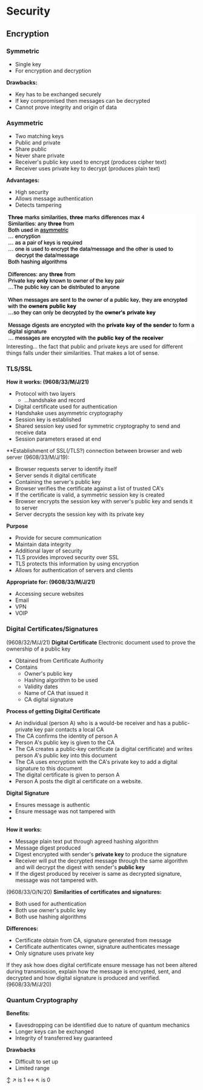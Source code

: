 # Security
## Encryption
### Symmetric
- Single key
- For encryption and decryption

**Drawbacks:**
- Key has to be exchanged securely
- If key compromised then messages can be decrypted
- Cannot prove integrity and origin of data

### Asymmetric
- Two matching keys
- Public and private
- Share public
- Never share private
- Receiver's public key used to encrypt (produces cipher text)
- Receiver uses private key to decrypt (produces plain text)

**Advantages:**
- High security
- Allows message authentication
- Detects tampering

![Silly_ms.png](Silly_ms.png)
Interesting… the fact that public and private keys are used for different things falls under their similarities. That makes a lot of sense.

### TLS/SSL
**How it works: (9608/33/M/J/21)**
- Protocol with two layers
    - …handshake and record
- Digital certificate used for authentication
- Handshake uses asymmetric cryptography
- Session key is established
- Shared session key used for symmetric cryptography to send and receive data
- Session parameters erased at end

**Establishment of SSL(/TLS?) connection between browser and web server (9608/33/M/J/19):
- Browser requests server to identify itself
- Server sends it digital certificate
- Containing the server's public key
- Browser verifies the certificate against a list of trusted CA's
- If the certificate is valid, a symmetric session key is created
- Browser encrypts the session key with server's public key and sends it to server
- Server decrypts the session key with its private key

**Purpose**
- Provide for secure communication 
- Maintain data integrity
- Additional layer of security
- TLS provides improved security over SSL
- TLS protects this information by using encryption 
- Allows for authentication of servers and clients

**Appropriate for: (9608/33/M/J/21)**
- Accessing secure websites
- Email
- VPN
- VOIP

### Digital Certificates/Signatures
(9608/32/M/J/21)
**Digital Certificate**
Electronic document used to prove the ownership of a public key
- Obtained from Certificate Authority
- Contains
    - Owner's public key
    - Hashing algorithm to be used
    - Validity dates
    - Name of CA that issued it
    - CA digital signature

**Process of getting Digital Certificate**
- An individual (person A) who is a would-be receiver and has a public-private key pair contacts a local CA
- The CA confirms the identity of person A
- Person A's public key is given to the CA
- The CA creates a public-key certificate (a digital certificate) and writes person A's public key into this document
- The CA uses encryption with the CA's private key to add a digital signature to this document
- The digital certificate is given to person A
- Person A posts the digit al certificate on a website.

**Digital Signature**
- Ensures message is authentic
- Ensure message was not tampered with
- 
**How it works:**
- Message plain text put through agreed hashing algorithm
- Message digest produced
- Digest encrypted with sender's **private key** to produce the signature
- Receiver will put the decrypted message through the same algorithm and will decrypt the digest with sender's **public key**
- If the digest produced by receiver is same as decrypted signature, message was not tampered with.

(9608/33/O/N/20)
**Similarities of certificates and signatures:**
- Both used for authentication
- Both use owner's public key
- Both use hashing algorithms

**Differences:**
- Certificate obtain from CA, signature generated from message
- Certificate authenticates owner, signature authenticates message
- Only signature uses private key

If they ask how does digital certificate ensure message has not been altered during transmission, explain how the message is encrypted, sent, and decrypted and how digital signature is produced and verified. (9608/33/M/J/20)

### Quantum Cryptography
**Benefits:**
- Eavesdropping can be identified due to nature of quantum mechanics
- Longer keys can be exchanged
- Integrity of transferred key guaranteed

**Drawbacks**
- Difficult to set up
- Limited range

↕ ↗ is 1
↔ ↖ is 0
